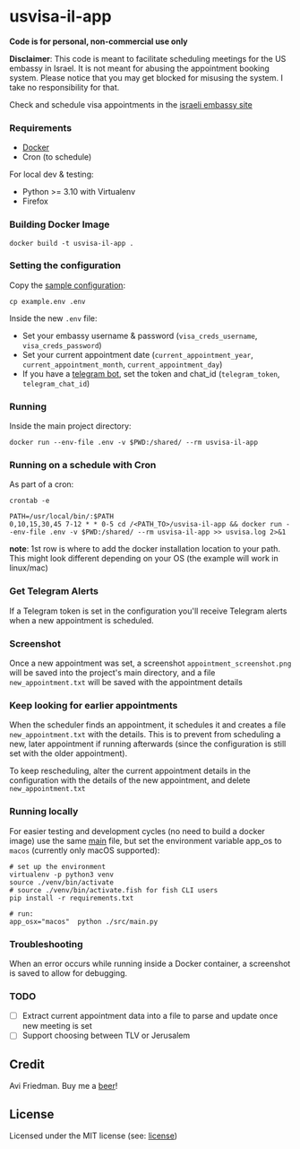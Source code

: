 usvisa-il-app
=============

**Code is for personal, non-commercial use only**

**Disclaimer**: This code is meant to facilitate scheduling meetings for the US embassy in Israel. It is not meant for abusing the appointment booking system. Please notice that you may get blocked for misusing the system. I take no responsibility for that.

Check and schedule visa appointments in the [israeli embassy site][israel embassy site]

### Requirements

* [Docker][get docker]
* Cron (to schedule)

For local dev & testing:
* Python >= 3.10 with Virtualenv
* Firefox

### Building Docker Image

```shell
docker build -t usvisa-il-app .
```

### Setting the configuration

Copy the [sample configuration](conf/config.example.yaml):

```shell
cp example.env .env
```

Inside the new `.env` file:

* Set your embassy username & password (`visa_creds_username`, `visa_creds_password`)
* Set your current appointment date (`current_appointment_year`, `current_appointment_month`, `current_appointment_day`)
* If you have a [telegram bot](#get-telegram-alerts), set the token and chat_id (`telegram_token`, `telegram_chat_id`)

### Running

Inside the main project directory:

```shell
docker run --env-file .env -v $PWD:/shared/ --rm usvisa-il-app
```

### Running on a schedule with Cron

As part of a cron:

```shell
crontab -e
```

```shell
PATH=/usr/local/bin/:$PATH
0,10,15,30,45 7-12 * * 0-5 cd /<PATH_TO>/usvisa-il-app && docker run --env-file .env -v $PWD:/shared/ --rm usvisa-il-app >> usvisa.log 2>&1
```

**note**: 1st row is where to add the docker installation location to your path. This might look different depending on your OS (the example will work in linux/mac)

### Get Telegram Alerts

If a Telegram token is set in the configuration you'll receive Telegram alerts when a new appointment is scheduled.

### Screenshot

Once a new appointment was set, a screenshot `appointment_screenshot.png` will be saved into the project's main directory, and a file `new_appointment.txt` will be saved with the appointment details

### Keep looking for earlier appointments

When the scheduler finds an appointment, it schedules it and creates a file `new_appointment.txt` with the details. This is to prevent from scheduling a new, later appointment if running afterwards (since the configuration is still set with the older appointment).

To keep rescheduling, alter the current appointment details in the configuration with the details of the new appointment, and delete `new_appointment.txt`

### Running locally

For easier testing and development cycles (no need to build a docker image) use the same [main](/src/main.py) file, but set the environment variable app_os to `macos` (currently only macOS supported):

```shell
# set up the environment
virtualenv -p python3 venv
source ./venv/bin/activate
# source ./venv/bin/activate.fish for fish CLI users
pip install -r requirements.txt

# run:
app_osx="macos"  python ./src/main.py
```

### Troubleshooting

When an error occurs while running inside a Docker container, a screenshot is saved to allow for debugging.

### TODO

- [ ] Extract current appointment data into a file to parse and update once new meeting is set
- [ ] Support choosing between TLV or Jerusalem

## Credit

Avi Friedman. Buy me a [beer][buy me coffee]!

## License

Licensed under the MIT license (see: [license](LICENSE))

[israel embassy site]: https://ais.usvisa-info.com/he-il
[get docker]: https://docs.docker.com/get-docker/
[buy me coffee]: https://www.buymeacoffee.com/avifr